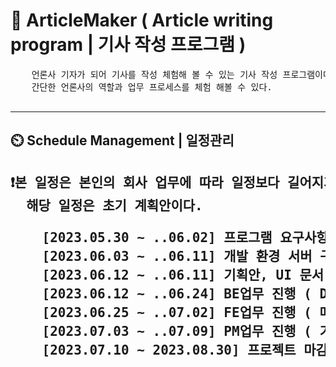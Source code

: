<h1> 📰 ArticleMaker ( Article writing program | 기사 작성 프로그램 ) </h1>
<div>  
  <pre>
    언론사 기자가 되어 기사를 작성 체험해 볼 수 있는 기사 작성 프로그램이다.
    간단한 언론사의 역할과 업무 프로세스를 체험 해볼 수 있다.
  </pre>
</div>
<hr/>

<h2> ⏲️ Schedule Management | 일정관리 <h2>
  <pre>❗본 일정은 본인의 회사 업무에 따라 일정보다 길어지거나 계획이 바뀔 수 있다.
  해당 일정은 초기 계획안이다.</pre>
  <pre>
    [2023.05.30 ~ ..06.02] 프로그램 요구사항 명세 작성 및 분석 + 프로그램 스펙 정의
    [2023.06.03 ~ ..06.11] 개발 환경 서버 구축 ( SVN / webServer / wasServer / DB )
    [2023.06.12 ~ ..06.11] 기획안, UI 문서 작성, UI 템플릿 선정
    [2023.06.12 ~ ..06.24] BE업무 진행 ( DB설계 구현 / REST 설계 및 구축 )
    [2023.06.25 ~ ..07.02] FE업무 진행 ( 메인 페이지 / 기사 작성 페이지 / 작성기사 뷰 페이지 )
    [2023.07.03 ~ ..07.09] PM업무 진행 ( 기획안 보고 및 진척률 산정 / 추가 요구사항 정의 / 일정 관리 )
    [2023.07.10 ~ 2023.08.30] 프로젝트 마감 ( 개발 종료 )
  </pre>
